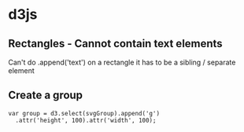 # d3js

## Rectangles - Cannot contain text elements
Can't do .append('text') on a rectangle
it has to be a sibling / separate element

## Create a group
```
var group = d3.select(svgGroup).append('g')
  .attr('height', 100).attr('width', 100);
```
